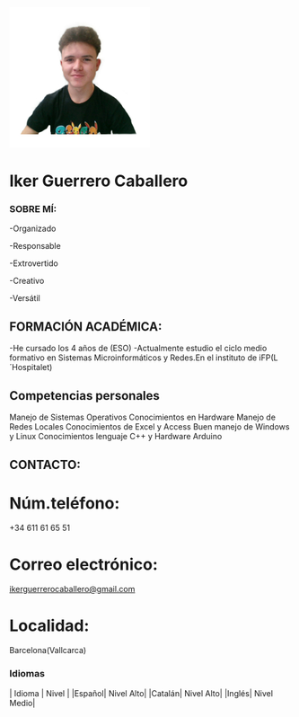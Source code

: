 <img src="https://github.com/DarkeusG/DarkeusG.github.io/blob/main/Untitled%20Project%20(2).jpg?raw=true">

# **Iker Guerrero Caballero**

### SOBRE MÍ:
-Organizado

-Responsable

-Extrovertido

-Creativo

-Versátil

## FORMACIÓN ACADÉMICA:
-He cursado los 4 años de (ESO)
-Actualmente estudio el ciclo medio formativo
en Sistemas Microinformáticos y Redes.En el
instituto de iFP(L´Hospitalet)




## Competencias personales
Manejo de Sistemas Operativos
Conocimientos en Hardware
Manejo de Redes Locales
Conocimientos de Excel y Access
Buen manejo de Windows y Linux
Conocimientos lenguaje C++ y
Hardware Arduino

## CONTACTO:
# Núm.teléfono:
+34 611 61 65 51
# Correo electrónico:
ikerguerrerocaballero@gmail.com
# Localidad:
Barcelona(Vallcarca)

### Idiomas
| Idioma | Nivel |
|Español| Nivel Alto|
|Catalán| Nivel Alto|
|Inglés| Nivel Medio|
